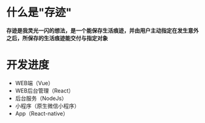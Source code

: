 # 什么是"存迹"

**存迹是我灵光一闪的想法，是一个能保存生活痕迹，并由用户主动指定在发生意外之后，所保存的生活痕迹能交付与指定对象**

# 开发进度
* WEB端（Vue）
* WEB后台管理（React）
* 后台服务（NodeJs）
* 小程序（原生微信小程序）
* App（React-native）


